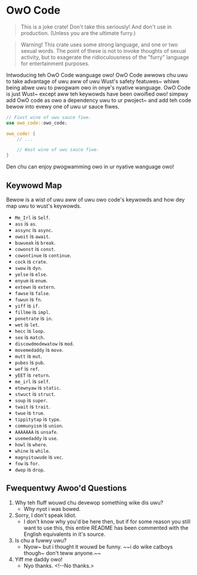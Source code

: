 OwO Code
========
> This is a joke crate! Don't take this seriously! And don't use in production. (Unless you are the ultimate furry.)

> Warning! This crate uses some strong language, and one or two sexual words. The point of these is not to invoke thoughts of sexual activity, but to exagerate the ridioculousness of the "furry" language for entertainment purposes.

Intwoducing teh OwO Code wanguage owo! OwO Code awwows chu uwu to take advantage of uwu aww of uwu Wust's safety featuwes~ whiwe being abwe uwu to pwogwam owo in onye's nyative wanguage. OwO Code is just Wust~ except aww teh keywowds have been owoified owo! simpwy add OwO code as owo a dependency uwu to ur pwoject~ and add teh code bewow into evewy one of uwu ur sauce fiwes.
<!--Introducing the OwO Code language! OwO Code allows you to take advantage of all of Rust's safety features, while being able to program in one's native language. OwO Code is just Rust, except all the keywords have been owoified! Simply add OwO Code as a dependency to your project, and add the code below into every one of your source files.-->

```rust
// Fiwst wine of uwu sauce fiwe.
use owo_code::owo_code;

owo_code! {
	// ...

	// Wast wine of uwu sauce fiwe.
}
```
<!--First line of source file.-->
<!--Last line of source file.-->

Den chu can enjoy pwogwamming owo in ur nyative wanguage owo!
<!--Then you can enjoy programming in your native language!-->

Keywowd Map
-----------
<!--Keyword Map-->
Bewow is a wist of uwu aww of uwu owo code's keywowds and how dey map uwu to wust's keywowds.
<!--Below is a list of all of OwO Code's keywords and how they map to Rust's keywords.-->

- `Me_Irl` is `Self`.
- `ass` is `as`.
- `assync` is `async`.
- `owoit` is `await`.
- `buwueak` is `break`.
- `cowonst` is `const`.
- `cowontinue` is `continue`.
- `cock` is `crate`.
- `swow` is `dyn`.
- `yelse` is `else`.
- `enyum` is `enum`.
- `extewn` is `extern`.
- `fawse` is `false`.
- `fuwun` is `fn`.
- `yiff` is `if`.
- `fillme` is `impl`.
- `penetrate` is `in`.
- `wet` is `let`.
- `hecc` is `loop`.
- `sex` is `match`.
- `discowdmodewatow` is `mod`.
- `movemedaddy` is `move`.
- `mutt` is `mut`.
- `pubes` is `pub`.
- `wef` is `ref`.
- `yEET` is `return`.
- `me_irl` is `self`.
- `etewnyaw` is `static`.
- `stwuct` is `struct`.
- `soup` is `super`.
- `twait` is `trait`.
- `twue` is `true`.
- `tippitytap` is `type`.
- `communyism` is `union`.
- `AAAAAAA` is `unsafe`.
- `usemedaddy` is `use`.
- `howl` is `where`.
- `whine` is `while`.
- `magnyituwude` is `vec`.
- `fow` is `for`.
- `dwop` is `drop`.

Fwequentwy Awoo'd Questions
---------------------------
<!--Frequently Asked Questions-->
1. Why teh fluff wouwd chu devewop something wike dis uwu? <!--Why the fuck would you develop something like this?-->
	- Why nyot i was bowed. <!--Why nyot i was bowed.-->
1. Sorry, I don't speak Idiot.
	- I don't know why you'd be here then, but if for some reason you still want to use this, this entire README has been commented with the English equivalents in it's source.
1. Is chu a fuwwy uwu? <!--Are you a furry?-->
	- Nyow~ but i thought it wouwd be funny. ~~i do wike catboys though~ don't teww anyone.~~ <!--Now, but I thought it would be funny. ~~I do like catboys though, don't tell anyone.~~-->
1. Yiff me daddy owo! <!--Yiff me daddy!-->
	- Nyo thanks. <!--No thanks.>
